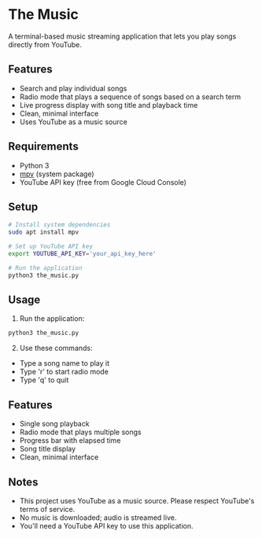 # The Music

A terminal-based music streaming application that lets you play songs directly from YouTube.

## Features
- Search and play individual songs
- Radio mode that plays a sequence of songs based on a search term
- Live progress display with song title and playback time
- Clean, minimal interface
- Uses YouTube as a music source

## Requirements
- Python 3
- [mpv](https://mpv.io/) (system package)
- YouTube API key (free from Google Cloud Console)

## Setup
```bash
# Install system dependencies
sudo apt install mpv

# Set up YouTube API key
export YOUTUBE_API_KEY='your_api_key_here'

# Run the application
python3 the_music.py
```

## Usage
1. Run the application:
```bash
python3 the_music.py
```

2. Use these commands:
- Type a song name to play it
- Type 'r' to start radio mode
- Type 'q' to quit

## Features
- Single song playback
- Radio mode that plays multiple songs
- Progress bar with elapsed time
- Song title display
- Clean, minimal interface

## Notes
- This project uses YouTube as a music source. Please respect YouTube's terms of service.
- No music is downloaded; audio is streamed live.
- You'll need a YouTube API key to use this application.
